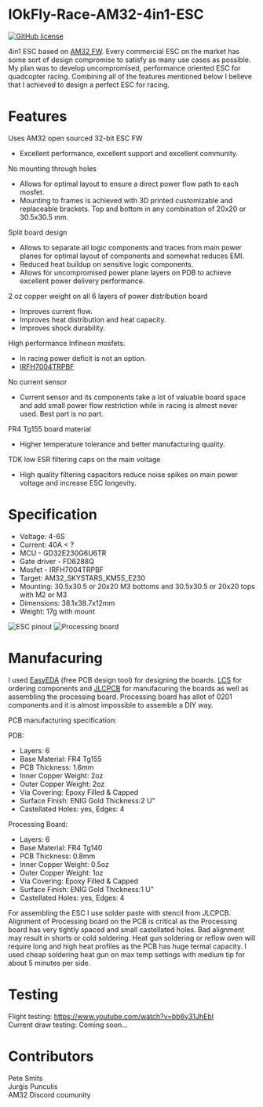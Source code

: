 # IOkFly-Race-AM32-4in1-ESC

<p align="left">
  <a href="/LICENSE.md"><img src="https://img.shields.io/badge/License-CC_BY--NC--SA_4.0-lightgrey.svg" alt="GitHub license" /></a>
</p>


4in1 ESC based on [AM32 FW](https://github.com/AlkaMotors/AM32-MultiRotor-ESC-firmware.git). Every commercial  ESC on the market has some sort of design compromise to satisfy as many use cases as possible. My plan was to develop uncompromised, performance oriented ESC for quadcopter racing. Combining all of the features mentioned below I believe that I achieved to design a perfect ESC for racing.

# Features

Uses AM32 open sourced 32-bit ESC FW
 * Excellent performance, excellent support and excellent community.

No mounting through holes
 * Allows for optimal layout to ensure a direct power flow path to each mosfet.
 * Mounting to frames is achieved with 3D printed customizable and replaceable brackets. Top and bottom in any combination of 20x20 or 30.5x30.5 mm.

Split board design
 * Allows to separate all logic components and traces from main power planes for optimal layout of components and somewhat reduces EMI.
 * Reduced heat buildup on sensitive logic components.
 * Allows for uncompromised power plane layers on PDB to achieve excellent power delivery performance.

2 oz copper weight on all 6 layers of power distribution board
 * Improves current flow.
 * Improves heat distribution and heat capacity.
 * Improves shock durability.

High performance Infineon mosfets.
 * In racing power deficit is not an option.
 * [IRFH7004TRPBF](https://www.infineon.com/dgdl/irfh7004pbf.pdf?fileId=5546d462533600a40153561ea3e51ed2)

No current sensor
 * Current sensor and its components take a lot of valuable board space and add small power flow restriction while in racing is almost never used. Best part is no part.

FR4 Tg155 board material
 * Higher temperature tolerance and better manufacturing quality.

TDK low ESR filtering caps on the main voltage
 * High quality filtering capacitors reduce noise spikes on main power voltage and increase ESC longevity.

# Specification
 * Voltage: 4-6S
 * Current: 40A < ?
 * MCU - GD32E230G6U6TR
 * Gate driver - FD6288Q
 * Mosfet - IRFH7004TRPBF
 * Target: AM32_SKYSTARS_KM55_E230
 * Mounting: 30.5x30.5 or 20x20 M3 bottoms and 30.5x30.5 or 20x20 tops with M2 or M3
 * Dimensions: 38.1x38.7x12mm
 * Weight: 17g with mount

![ESC pinout](https://github.com/IOkFly-BLENDERIS/IOkFly-Race-AM32-4in1-ESC/assets/133950976/bc576cc6-4df9-4c56-b795-eccb09293f3f) ![Processing board](https://github.com/IOkFly-BLENDERIS/IOkFly-Race-AM32-4in1-ESC/assets/133950976/73a3530e-2c1e-4727-bb3a-f7e3f9611904)


# Manufacuring
I used [EasyEDA](https://easyeda.com/) (free PCB design tool) for designing the boards. [LCS](https://www.lcsc.com/) for ordering components and [JLCPCB](https://jlcpcb.com/) for manufacuring the boards as well as assembling the processing board. Processing board has allot of 0201 components and it is almost impossible to assemble a DIY way.

PCB manufacturing specification:

PDB:
 * Layers: 6
 * Base Material: FR4 Tg155
 * PCB Thickness: 1.6mm
 * Inner Copper Weight: 2oz
 * Outer Copper Weight: 2oz
 * Via Covering: Epoxy Filled & Capped
 * Surface Finish: ENIG Gold Thickness:2 U"
 * Castellated Holes: yes, Edges: 4
 
 Processing Board:
  * Layers: 6
  * Base Material: FR4 Tg140
  * PCB Thickness: 0.8mm
  * Inner Copper Weight: 0.5oz
  * Outer Copper Weight: 1oz
  * Via Covering: Epoxy Filled & Capped
  * Surface Finish: ENIG Gold Thickness:1 U"
  * Castellated Holes: yes, Edges: 4

For assembling the ESC I use solder paste with stencil from JLCPCB. Alignment of Processing board on the PCB is critical as the Processing board has very tightly spaced and small castellated holes. Bad alignment may result in shorts or cold soldering. Heat gun soldering or reflow oven will require long and high heat profiles as the PCB has huge termal capacity. I used cheap soldering heat gun on max temp settings with medium tip for about 5 minutes per side.

# Testing

Flight testing:
https://www.youtube.com/watch?v=bb6y31JhEbI \
Current draw testing: Coming soon...

# Contributors

Pete Smits\
Jurģis Punculis\
AM32 Discord coumunity


